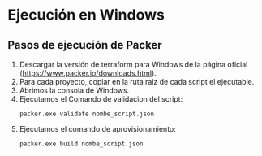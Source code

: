 # Ejecución en Windows

## Pasos de ejecución de Packer

1. Descargar la versión de terraform para Windows de la página oficial (https://www.packer.io/downloads.html).
2. Para cada proyecto, copiar en la ruta raiz de cada script el ejecutable.
3. Abrimos la consola de Windows.
4. Ejecutamos el Comando de validacion del script:
    ```
    packer.exe validate nombe_script.json 
    ```
5. Ejecutamos el comando de aprovisionamiento:
    ```
    packer.exe build nombe_script.json 
    ```
